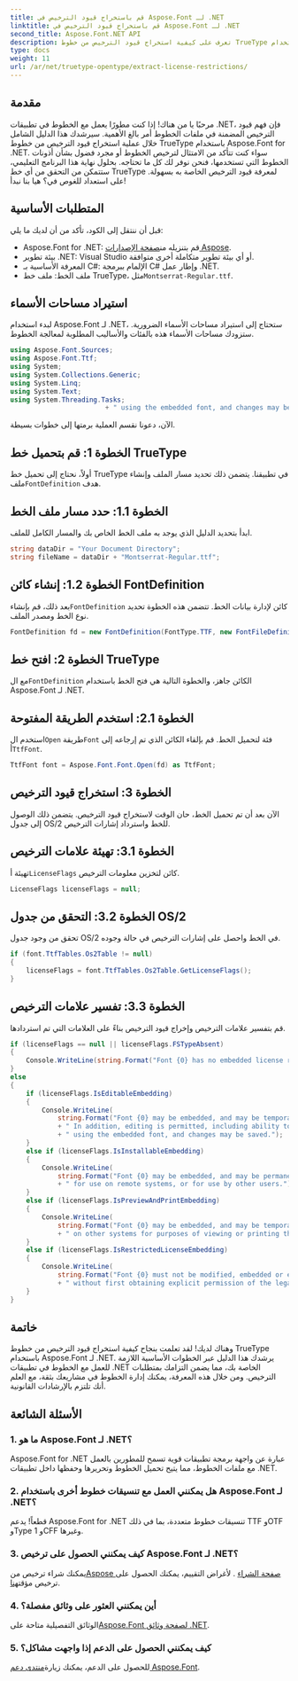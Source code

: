```yaml
---
title: قم باستخراج قيود الترخيص في Aspose.Font لـ .NET
linktitle: قم باستخراج قيود الترخيص في Aspose.Font لـ .NET
second_title: Aspose.Font.NET API
description: تعرف على كيفية استخراج قيود الترخيص من خطوط TrueType باستخدام Aspose.Font لـ .NET من خلال دليلنا التفصيلي. مثالي للمطورين الذين يعملون مع الخطوط في .NET.
type: docs
weight: 11
url: /ar/net/truetype-opentype/extract-license-restrictions/
---
```

## مقدمة
مرحبًا يا من هناك! إذا كنت مطورًا يعمل مع الخطوط في تطبيقات .NET، فإن فهم قيود الترخيص المضمنة في ملفات الخطوط أمر بالغ الأهمية. سيرشدك هذا الدليل الشامل خلال عملية استخراج قيود الترخيص من خطوط TrueType باستخدام Aspose.Font for .NET. سواء كنت تتأكد من الامتثال لترخيص الخطوط أو مجرد فضول بشأن أذونات الخطوط التي تستخدمها، فنحن نوفر لك كل ما تحتاجه. بحلول نهاية هذا البرنامج التعليمي، ستتمكن من التحقق من أي خط TrueType لمعرفة قيود الترخيص الخاصة به بسهولة. على استعداد للغوص في؟ هيا بنا نبدأ!
## المتطلبات الأساسية
قبل أن ننتقل إلى الكود، تأكد من أن لديك ما يلي:
-  Aspose.Font for .NET: قم بتنزيله من[صفحة الإصدارات Aspose](https://releases.aspose.com/font/net/).
- بيئة تطوير .NET: Visual Studio أو أي بيئة تطوير متكاملة أخرى متوافقة.
- المعرفة الأساسية بـ C#: الإلمام ببرمجة C# وإطار عمل .NET.
- ملف الخط: ملف خط TrueType، مثل`Montserrat-Regular.ttf`.
## استيراد مساحات الأسماء
لبدء استخدام Aspose.Font لـ .NET، ستحتاج إلى استيراد مساحات الأسماء الضرورية. ستزودك مساحات الأسماء هذه بالفئات والأساليب المطلوبة لمعالجة الخطوط.
```csharp
using Aspose.Font.Sources;
using Aspose.Font.Ttf;
using System;
using System.Collections.Generic;
using System.Linq;
using System.Text;
using System.Threading.Tasks;
                        + " using the embedded font, and changes may be saved.");
```
الآن، دعونا نقسم العملية برمتها إلى خطوات بسيطة.
## الخطوة 1: قم بتحميل خط TrueType
 أولاً، نحتاج إلى تحميل خط TrueType في تطبيقنا. يتضمن ذلك تحديد مسار الملف وإنشاء ملف`FontDefinition` هدف.
## الخطوة 1.1: حدد مسار ملف الخط
ابدأ بتحديد الدليل الذي يوجد به ملف الخط الخاص بك والمسار الكامل للملف.
```csharp
string dataDir = "Your Document Directory";
string fileName = dataDir + "Montserrat-Regular.ttf";
```
## الخطوة 1.2: إنشاء كائن FontDefinition
 بعد ذلك، قم بإنشاء`FontDefinition` كائن لإدارة بيانات الخط. تتضمن هذه الخطوة تحديد نوع الخط ومصدر الملف.
```csharp
FontDefinition fd = new FontDefinition(FontType.TTF, new FontFileDefinition("ttf", new FileSystemStreamSource(fileName)));
```
## الخطوة 2: افتح خط TrueType
 مع ال`FontDefinition` الكائن جاهز، والخطوة التالية هي فتح الخط باستخدام Aspose.Font لـ .NET.
## الخطوة 2.1: استخدم الطريقة المفتوحة
 استخدم ال`Open` طريقة`Font` فئة لتحميل الخط. قم بإلقاء الكائن الذي تم إرجاعه إلى أ`TtfFont`.
```csharp
TtfFont font = Aspose.Font.Font.Open(fd) as TtfFont;
```
## الخطوة 3: استخراج قيود الترخيص
الآن بعد أن تم تحميل الخط، حان الوقت لاستخراج قيود الترخيص. يتضمن ذلك الوصول إلى جدول OS/2 للخط واسترداد إشارات الترخيص.
## الخطوة 3.1: تهيئة علامات الترخيص
 تهيئة أ`LicenseFlags` كائن لتخزين معلومات الترخيص.
```csharp
LicenseFlags licenseFlags = null;
```
## الخطوة 3.2: التحقق من جدول OS/2
تحقق من وجود جدول OS/2 في الخط واحصل على إشارات الترخيص في حالة وجوده.
```csharp
if (font.TtfTables.Os2Table != null)
{
    licenseFlags = font.TtfTables.Os2Table.GetLicenseFlags();
}
```
## الخطوة 3.3: تفسير علامات الترخيص
قم بتفسير علامات الترخيص وإخراج قيود الترخيص بناءً على العلامات التي تم استردادها.
```csharp
if (licenseFlags == null || licenseFlags.FSTypeAbsent)
{
    Console.WriteLine(string.Format("Font {0} has no embedded license restrictions", font.FontName));
}
else
{
    if (licenseFlags.IsEditableEmbedding)
    {
        Console.WriteLine(
            string.Format("Font {0} may be embedded, and may be temporarily loaded on other systems.", font.FontName)
            + " In addition, editing is permitted, including ability to format new text"
            + " using the embedded font, and changes may be saved.");
    }
    else if (licenseFlags.IsInstallableEmbedding)
    {
        Console.WriteLine(
            string.Format("Font {0} may be embedded, and may be permanently installed", font.FontName)
            + " for use on remote systems, or for use by other users.");
    }
    else if (licenseFlags.IsPreviewAndPrintEmbedding)
    {
        Console.WriteLine(
            string.Format("Font {0} may be embedded, and may be temporarily loaded", font.FontName)
            + " on other systems for purposes of viewing or printing the document.");
    }
    else if (licenseFlags.IsRestrictedLicenseEmbedding)
    {
        Console.WriteLine(
            string.Format("Font {0} must not be modified, embedded or exchanged in any manner", font.FontName)
            + " without first obtaining explicit permission of the legal owner.");
    }
}
```
## خاتمة
وهناك لديك! لقد تعلمت بنجاح كيفية استخراج قيود الترخيص من خطوط TrueType باستخدام Aspose.Font لـ .NET. يرشدك هذا الدليل عبر الخطوات الأساسية اللازمة للعمل مع الخطوط في تطبيقات .NET الخاصة بك، مما يضمن التزامك بمتطلبات الترخيص. ومن خلال هذه المعرفة، يمكنك إدارة الخطوط في مشاريعك بثقة، مع العلم أنك تلتزم بالإرشادات القانونية.
## الأسئلة الشائعة
### 1. ما هو Aspose.Font لـ .NET؟
Aspose.Font for .NET عبارة عن واجهة برمجة تطبيقات قوية تسمح للمطورين بالعمل مع ملفات الخطوط، مما يتيح تحميل الخطوط وتحريرها وحفظها داخل تطبيقات .NET.
### 2. هل يمكنني العمل مع تنسيقات خطوط أخرى باستخدام Aspose.Font لـ .NET؟
قطعاً! يدعم Aspose.Font for .NET تنسيقات خطوط متعددة، بما في ذلك TTF وOTF وType 1 وCFF وغيرها.
### 3. كيف يمكنني الحصول على ترخيص Aspose.Font لـ .NET؟
 يمكنك شراء ترخيص من[Aspose صفحة الشراء](https://purchase.aspose.com/buy) . لأغراض التقييم، يمكنك الحصول على ترخيص مؤقت[هنا](https://purchase.aspose.com/temporary-license/).
### 4. أين يمكنني العثور على وثائق مفصلة؟
 الوثائق التفصيلية متاحة على[Aspose.Font لصفحة وثائق .NET](https://reference.aspose.com/font/net/).
### 5. كيف يمكنني الحصول على الدعم إذا واجهت مشاكل؟
 للحصول على الدعم، يمكنك زيارة[منتدى دعم Aspose.Font](https://forum.aspose.com/c/font/41).